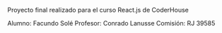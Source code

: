Proyecto final realizado para el curso React.js de CoderHouse

Alumno: Facundo Solé
Profesor: Conrado Lanusse
Comisión: RJ 39585
